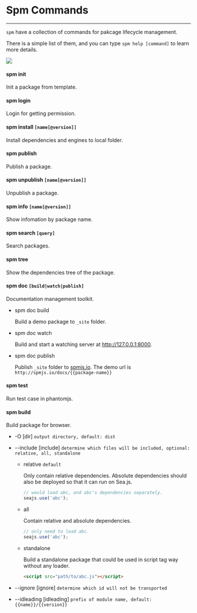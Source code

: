 # Spm Commands

---

`spm` have a collection of commands for pakcage lifecycle management.

There is a simple list of them, and you can type `spm help [command]` to learn more details.

![](https://i.alipayobjects.com/i/localhost/png/201405/2alMyZIHqB.png)

#### spm init
Init a package from template.

#### spm login
Login for getting permission.

#### spm install `[name[@version]]`
Install dependencies and engines to local folder.

#### spm publish
Publish a package.

#### spm unpublish `[name[@version]]`
Unpublish a package.

#### spm info `[name[@version]]`
Show infomation by package name.

#### spm search `[query]`
Search packages.

#### spm tree
Show the dependencies tree of the package.

#### spm doc `[build|watch|publish]`
Documentation management toolkit.

* spm doc build

  Build a demo package to `_site` folder.

* spm doc watch

  Build and start a watching server at http://127.0.0.1:8000.

* spm doc publish

  Publish `_site` folder to [spmjs.io](http://spmjs.io/). The demo url is `http://spmjs.io/docs/{{package-name}}`

#### spm test
Run test case in phantomjs.

#### spm build
Build package for browser.

* -O [dir] `output directory, default: dist`
* --include [include] `determine which files will be included, optional: relative, all, standalone`
  - relative `default`

    Only contain relative dependencies. Absolute dependencies should also be deployed so that it can run on Sea.js.
    ```js
    // would load abc, and abc's dependencies separately.
    seajs.use('abc');
    ```
  - all

    Contain relative and absolute dependencies.
    ```js
    // only need to load abc.
    seajs.use('abc');
    ```
  - standalone

    Build a standalone package that could be used in script tag way without any loader.
    ```html
    <script src="path/to/abc.js"></script>
    ```

* --ignore [ignore] `determine which id will not be transported`
* --idleading [idleading] `prefix of module name, default: {{name}}/{{version}}`
